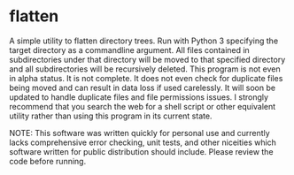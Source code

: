 # flatten

A simple utility to flatten directory trees.  Run with Python 3 specifying the target directory as a commandline argument.  All files contained in subdirectories under that directory will be moved to that specified directory and all subdirectories will be recursively deleted.  This program is not even in alpha status.  It is not complete.  It does not even check for duplicate files being moved and can result in data loss if used carelessly.  It will soon be updated to handle duplicate files and file permissions issues.  I strongly recommend that you search the web for a shell script or other equivalent utility rather than using this program in its current state.


NOTE: This software was written quickly for personal use and currently lacks comprehensive error checking, unit tests, and other niceities which software written for public distribution should include. Please review the code before running.
